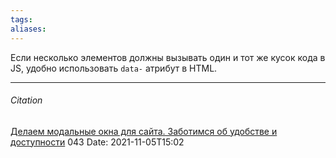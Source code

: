 ```yaml
---
tags: 
aliases: 
---
```


Если несколько элементов должны вызывать один и тот же кусок кода в JS, удобно использовать `data-` атрибут в HTML.


---
###### Citation
[Делаем модальные окна для сайта. Заботимся об удобстве и доступности](https://habr.com/ru/post/519662/)
043
Date: 2021-11-05T15:02


